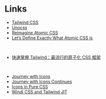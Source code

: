 # Links

- [Tailwind CSS](https://tailwindcss.com/)
- [Unocss](https://unocss.dev/)
- [Reimagine Atomic CSS](https://antfu.me/posts/reimagine-atomic-css)
- [Let’s Define Exactly What Atomic CSS is](https://css-tricks.com/lets-define-exactly-atomic-css/)

<br />

- [快速掌握 Tailwind：最流行的原子化 CSS 框架](https://juejin.cn/post/7231539903649398843?searchId=20240116100412DB97E28C921FCB66CA5C)

<br />

- [Journey with Icons](https://antfu.me/posts/journey-with-icons)
- [Journey with Icons Continues](https://antfu.me/posts/journey-with-icons-continues)
- [Icons in Pure CSS](https://antfu.me/posts/icons-in-pure-css)
- [Windi CSS and Tailwind JIT](https://antfu.me/posts/windicss-and-tailwind-jit)
